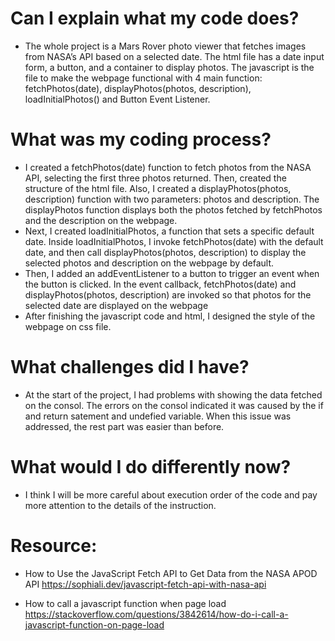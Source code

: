 # Can I explain what my code does?
- The whole project is a Mars Rover photo viewer that fetches images from NASA’s API based on a selected date. The html file has a date input form, a button, and a container to display photos. The javascript is the file to make the webpage functional with 4 main function: fetchPhotos(date), displayPhotos(photos, description), loadInitialPhotos() and Button Event Listener.
# What was my coding process?
- I created a fetchPhotos(date) function to fetch photos from the NASA API, selecting the first three photos returned. Then, created the structure of the html file. Also, I created a displayPhotos(photos, description) function with two parameters: photos and description. The displayPhotos function displays both the photos fetched by fetchPhotos and the description on the webpage.
- Next, I created loadInitialPhotos, a function that sets a specific default date. Inside loadInitialPhotos, I invoke fetchPhotos(date) with the default date, and then call displayPhotos(photos, description) to display the selected photos and description on the webpage by default.
- Then, I added an addEventListener to a button to trigger an event when the button is clicked. In the event callback, fetchPhotos(date) and displayPhotos(photos, description) are invoked so that photos for the selected date are displayed on the webpage
- After finishing the javascript code and html, I designed the style of the webpage on css file.
# What challenges did I have?
- At the start of the project, I had problems with showing the data fetched on the consol. The errors on the consol indicated it was caused by the if and return satement and undefied variable. When this issue was addressed, the rest part was easier than before.
# What would I do differently now?
- I think I will be more careful about execution order of the code and pay more attention to the details of the instruction.

# Resource: 
- How to Use the JavaScript Fetch API to Get Data from the NASA APOD API
https://sophiali.dev/javascript-fetch-api-with-nasa-api

- How to call a javascript function when page load
https://stackoverflow.com/questions/3842614/how-do-i-call-a-javascript-function-on-page-load
